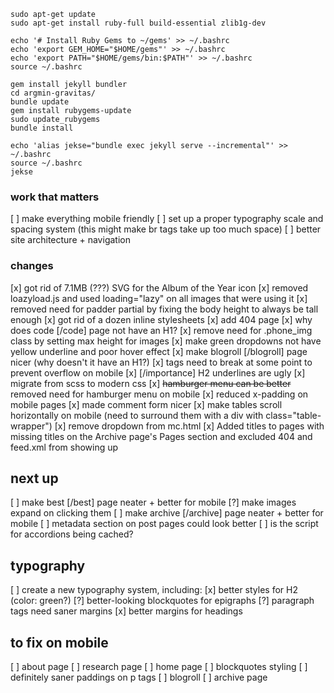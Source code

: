 ```
sudo apt-get update
sudo apt-get install ruby-full build-essential zlib1g-dev

echo '# Install Ruby Gems to ~/gems' >> ~/.bashrc
echo 'export GEM_HOME="$HOME/gems"' >> ~/.bashrc
echo 'export PATH="$HOME/gems/bin:$PATH"' >> ~/.bashrc
source ~/.bashrc

gem install jekyll bundler
cd argmin-gravitas/
bundle update
gem install rubygems-update
sudo update_rubygems
bundle install

echo 'alias jekse="bundle exec jekyll serve --incremental"' >> ~/.bashrc
source ~/.bashrc
jekse
```

### work that matters
[ ] make everything mobile friendly
[ ] set up a proper typography scale and spacing system (this might make br tags take up too much space)
[ ] better site architecture + navigation

### changes

[x] got rid of 7.1MB (???) SVG for the Album of the Year icon 
[x] removed loazyload.js and used loading="lazy" on all images that were using it 
[x] removed need for padder partial by fixing the body height to always be tall enough
[x] got rid of a dozen inline stylesheets
[x] add 404 page
[x] why does code [/code] page not have an H1?
[x] remove need for .phone_img class by setting max height for images
[x] make green dropdowns not have yellow underline and poor hover effect
[x] make blogroll [/blogroll] page nicer (why doesn't it have an H1?)
[x] <a> tags need to break at some point to prevent overflow on mobile
[x] [/importance] H2 underlines are ugly
[x] migrate from scss to modern css
[x] ~~hamburger menu can be better~~ removed need for hamburger menu on mobile
[x] reduced x-padding on mobile pages 
[x] made comment form nicer
[x] make tables scroll horizontally on mobile (need to surround them with a div with class="table-wrapper")
[x] remove dropdown from mc.html
[x] Added titles to pages with missing titles on the Archive page's Pages section and excluded 404 and feed.xml from showing up



## next up

[ ] make best [/best] page neater + better for mobile
[?] make images expand on clicking them
[ ] make archive [/archive] page neater + better for mobile
[ ] metadata section on post pages could look better
[ ] is the script for accordions being cached?


## typography
[ ] create a new typography system, including:
	[x] better styles for H2 (color: green?)
	[?] better-looking blockquotes for epigraphs
	[?] paragraph tags need saner margins
	[x] better margins for headings


## to fix on mobile
[ ] about page
[ ] research page
[ ] home page
[ ] blockquotes styling
[ ] definitely saner paddings on p tags
[ ] blogroll
[ ] archive page